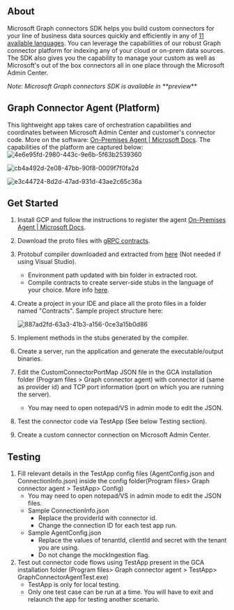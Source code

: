 ## About
Microsoft Graph connectors SDK helps you build custom connectors for your line of business data sources quickly and efficiently in any of [11 available languages](https://grpc.io/docs/languages/ "11 available languages"). You can leverage the capabilities of our robust Graph connector platform for indexing any of your cloud or on-prem data sources. The SDK also gives you the capability to manage your custom as well as Microsoft's out of the box connectors all in one place through the Microsoft Admin Center.

_Note: Microsoft Graph connectors SDK is available in **preview_**

## Graph Connector Agent (Platform)
This lightweight app takes care of orchestration capabilities and coordinates between Microsoft Admin Center and customer's connector code. More on the software: [On-Premises Agent | Microsoft Docs](https://docs.microsoft.com/en-us/MicrosoftSearch/graph-connector-agent "On-Premises Agent | Microsoft Docs"). The capabilities of the platform are captured below:
![4e6e95fd-2980-443c-9e6b-5f63b2539360](https://user-images.githubusercontent.com/53271958/154615969-65ebf18e-c48c-450a-b5e8-82a5009034e0.png)

![cb4a492d-2e08-47bb-90f8-0009f7f0fa2d](https://user-images.githubusercontent.com/53271958/154615967-0843d987-60c2-4fc2-b6d0-ada856c09777.png)

![e3c44724-8d2d-47ad-931d-43ae2c65c36a](https://user-images.githubusercontent.com/53271958/154615963-c623ecdb-9501-45c0-9e13-294df273f65e.png)


## Get Started
1. Install GCP and follow the instructions to register the agent [On-Premises Agent | Microsoft Docs](https://docs.microsoft.com/en-us/MicrosoftSearch/graph-connector-agent "On-Premises Agent | Microsoft Docs").
2. Download the proto files with [gRPC contracts](https://github.com/microsoftgraph/msgraph-connectors-sdk/tree/main/Contracts "gRPC contracts").
3. Protobuf compiler downloaded and extracted from [here](https://github.com/protocolbuffers/protobuf/releases/download/v3.19.4/protoc-3.19.4-win64.zip "here") (Not needed if using Visual Studio).
	- Environment path updated with bin folder in extracted root.
	- Compile contracts to create server-side stubs in the language of your choice. More info [here](https://grpc.io/docs/languages/ "11 available languages").
4. Create a project in your IDE and place all the proto files in a folder named "Contracts". Sample project structure here:

	![887ad2fd-63a3-41b3-a156-0ce3a15b0d86](https://user-images.githubusercontent.com/53271958/154617030-8263796a-a9b9-4417-8d3e-d7a189e8b1e7.png)
5. Implement methods in the stubs generated by the compiler.
6. Create a server, run the application and generate the executable/output binaries.
7. Edit the CustomConnectorPortMap JSON file in the GCA installation folder (Program files > Graph connector agent) with connector id (same as provider id) and TCP port information (port on which you are running the server).
	- You may need to open notepad/VS in admin mode to edit the JSON.
8. Test the connector code via TestApp (See below Testing section).
9. Create a custom connector connection on Microsoft Admin Center.

## Testing
1. Fill relevant details in the TestApp config files (AgentConfig.json and ConnectionInfo.json) inside the config folder(Program files> Graph connector agent > TestApp> Config)
	- You may need to open notepad/VS in admin mode to edit the JSON files.
	- Sample ConnectionInfo.json
		- Replace the providerId with connector id.
		- Change the connection ID for each test app run.
	- Sample AgentConfig.json
		- Replace the values of tenantId, clientId and secret with the tenant you are using.
		- Do not change the mockIngestion flag.
2. Test out connector code flows using TestApp present in the GCA installation folder (Program files> Graph connector agent > TestApp> GraphConnectorAgentTest.exe)
	- TestApp is only for local testing.
	- Only one test case can be run at a time. You will have to exit and relaunch the app for testing another scenario.


